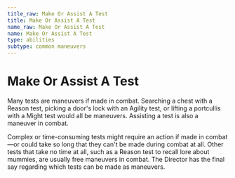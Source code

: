 ```yaml
---
title_raw: Make Or Assist A Test
title: Make Or Assist A Test
name_raw: Make Or Assist A Test
name: Make Or Assist A Test
type: abilities
subtype: common maneuvers
---
```


# Make Or Assist A Test

Many tests are maneuvers if made in combat. Searching a chest with a Reason test, picking a door's lock with an Agility test, or lifting a portcullis with a Might test would all be maneuvers. Assisting a test is also a maneuver in combat.

Complex or time-consuming tests might require an action if made in combat—or could take so long that they can't be made during combat at all. Other tests that take no time at all, such as a Reason test to recall lore about mummies, are usually free maneuvers in combat. The Director has the final say regarding which tests can be made as maneuvers.
